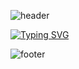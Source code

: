![header](https://capsule-render.vercel.app/api?type=waving&color=ffffff&height=120&section=header)

[![Typing SVG](https://readme-typing-svg.herokuapp.com/?color=0000FF&size=35&center=true&vCenter=true&width=1000&lines=Hello,+I'm+Guilherme+Oliveira;I'm+from+Brazil-Juiz+de+Fora+(MG);.NET+Software+Engineer)](https://git.io/typing-svg)

![footer](https://capsule-render.vercel.app/api?type=waving&color=ffffff&height=120&section=footer)
